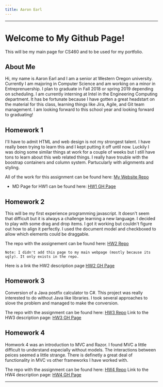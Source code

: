 ```yaml
---
title: Aaron Earl
---
```


----

# Welcome to My Github Page!

This will be my main page for CS460 and to be used for my portfolio.

## About Me

Hi, my name is Aaron Earl and I am a senior at Western Oregon university. Currently I am majoring in Computer Science and am working on a minor in Entreprenuership. I plan to graduate in Fall 2018 or spring 2019 depending on scheduling. I am currently interning at Intel in the Engineering Computing department. It has be fortunate because I have gotten a great headstart on the material for this class, learning things like Jira, Agile, and Git team management. I am looking forward to this school year and looking forward to graduating!

## Homework 1

I'll have to admit HTML and web design is not my strongest talent. I have really been trying to learn this and I kept putting it off until now. Luckily I was doing some similar things at work for a couple of weeks but I still have tons to learn about this web related things. I really have trouble with the boostrap containers and column system. Partucularly with alignments and styling.

All of the work for this assignment can be found here: [My Website Repo](https://github.com/aearl16/CS460_Web)

- MD Page for HW1 can be found here: [HW1 GH Page](src/hw1.md)

## Homework 2

This will be my first experience programming javascript. It doesn't seem that difficult but it is always a challenge learning a new language. I decided to play with some drag and drop items. I got it working but couldn't figure out how to align it perfectly. I used the document model and checkboxed to allow which elements could be draggable.

The repo with the assignement can be found here: [HW2 Repo](https://github.com/aearl16/CS460_HW2)

    Note: I didn't add this page to my main webpage (mostly because its ugly). It only exists in the repo.

Here is a link the HW2 description page [HW2 GH Page](src/hw2.md)

## Homework 3

 Conversion of a Java postfix calculator to C#. This project was really interested to do without Java like libraries. I took several approaches to slove the problem and managed to make the conversion.

 The repo with the assignment can be found here: [HW3 Repo](https://github.com/aearl16/CS460_HW3)
 Link to the HW3 description page: [HW3 GH Page](src/hw3.md)

## Homework 4

Homwork 4 was an introduction to MVC and Razor. I found MVC a little difficult to understand especially without models. The interactions between peices seemed a little strange. There is definetly a great deal of functionality in MVC vs other frameworks I have worked with.

The repo with the assignment can be found here: [HW4 Repo](https://github.com/aearl16/CS460_HW4)
Link to the HW4 description page: [HW4 GH Page](src/hw4.md)

 ----
